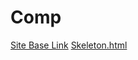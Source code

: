 # Comp
[Site Base Link](https://dixon3991.github.io/comp/src/)
[Skeleton.html](https://dixon3991.github.io/comp/src/skeleton.html)
